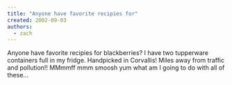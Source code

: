```yaml
---
title: "Anyone have favorite recipies for"
created: 2002-09-03
authors: 
  - zach
---
```


Anyone have favorite recipies for blackberries? I have two tupperware containers full in my fridge. Handpicked in Corvallis! Miles away from traffic and pollution!! MMmmff mmm smoosh yum what am I going to do with all of these...

